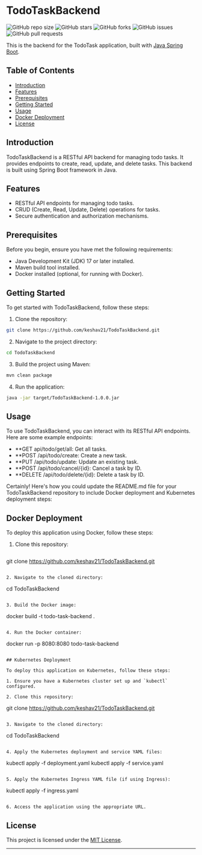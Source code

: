 # TodoTaskBackend

![GitHub repo size](https://img.shields.io/github/repo-size/keshav21/TodoTaskBackend) ![GitHub stars](https://img.shields.io/github/stars/keshav21/TodoTaskBackend?style=social) ![GitHub forks](https://img.shields.io/github/forks/keshav21/TodoTaskBackend?style=social) ![GitHub issues](https://img.shields.io/github/issues/keshav21/TodoTaskBackend) ![GitHub pull requests](https://img.shields.io/github/issues-pr/keshav21/TodoTaskBackend)

This is the backend for the TodoTask application, built with [Java Spring Boot](https://spring.io/projects/spring-boot).

## Table of Contents

- [Introduction](#introduction)
- [Features](#features)
- [Prerequisites](#prerequisites)
- [Getting Started](#getting-started)
- [Usage](#usage)
- [Docker Deployment](#docker-deployment)
- [License](#license)

## Introduction

TodoTaskBackend is a RESTful API backend for managing todo tasks. It provides endpoints to create, read, update, and delete tasks. This backend is built using Spring Boot framework in Java.

## Features

- RESTful API endpoints for managing todo tasks.
- CRUD (Create, Read, Update, Delete) operations for tasks.
- Secure authentication and authorization mechanisms.

## Prerequisites

Before you begin, ensure you have met the following requirements:
- Java Development Kit (JDK) 17 or later installed.
- Maven build tool installed.
- Docker installed (optional, for running with Docker).

## Getting Started

To get started with TodoTaskBackend, follow these steps:

1. Clone the repository:

```bash
git clone https://github.com/keshav21/TodoTaskBackend.git
```

2. Navigate to the project directory:

```bash
cd TodoTaskBackend
```

3. Build the project using Maven:

```bash
mvn clean package
```

4. Run the application:

```bash
java -jar target/TodoTaskBackend-1.0.0.jar
```

## Usage

To use TodoTaskBackend, you can interact with its RESTful API endpoints. Here are some example endpoints:

- **GET api/todo/get/all: Get all tasks.
- **POST /api/todo/create: Create a new task.
- **PUT /api/todo/update: Update an existing task.
- **POST /api/todo/cancel/{id}: Cancel a task by ID.
- **DELETE /api/todo/delete/{id}: Delete a task by ID.

Certainly! Here's how you could update the README.md file for your TodoTaskBackend repository to include Docker deployment and Kubernetes deployment steps:


## Docker Deployment

To deploy this application using Docker, follow these steps:

1. Clone this repository:
   ```
git clone https://github.com/keshav21/TodoTaskBackend.git
   ```

2. Navigate to the cloned directory:
   ```
cd TodoTaskBackend
   ```

3. Build the Docker image:
   ```
docker build -t todo-task-backend .
   ```

4. Run the Docker container:
   ```
docker run -p 8080:8080 todo-task-backend
   ```

## Kubernetes Deployment

To deploy this application on Kubernetes, follow these steps:

1. Ensure you have a Kubernetes cluster set up and `kubectl` configured.

2. Clone this repository:
   ```
git clone https://github.com/keshav21/TodoTaskBackend.git
   ```

3. Navigate to the cloned directory:
   ```
cd TodoTaskBackend
   ```

4. Apply the Kubernetes deployment and service YAML files:
   ```
kubectl apply -f deployment.yaml
kubectl apply -f service.yaml
   ```

5. Apply the Kubernetes Ingress YAML file (if using Ingress):
   ```
kubectl apply -f ingress.yaml
   ```

6. Access the application using the appropriate URL.

```
## License

This project is licensed under the [MIT License](LICENSE).

---
